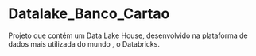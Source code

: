 # Datalake_Banco_Cartao
Projeto que contém um Data Lake House, desenvolvido na plataforma de dados mais utilizada do mundo , o Databricks.
